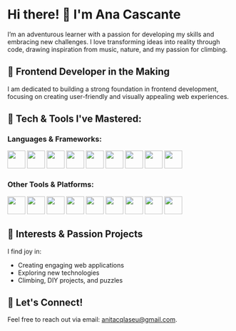 # Hi there! 👋 I'm Ana Cascante

I’m an adventurous learner with a passion for developing my skills and embracing new challenges. I love transforming ideas into reality through code, drawing inspiration from music, nature, and my passion for climbing.

## 🌱 Frontend Developer in the Making
I am dedicated to building a strong foundation in frontend development, focusing on creating user-friendly and visually appealing web experiences.

## 🔧 Tech & Tools I've Mastered:

### Languages & Frameworks:

<img src="https://cdn.jsdelivr.net/gh/devicons/devicon@latest/icons/html5/html5-original-wordmark.svg" width="40" height="40"/> <img src="https://cdn.jsdelivr.net/gh/devicons/devicon@latest/icons/css3/css3-original-wordmark.svg" width="40" height="40"/> <img src="https://cdn.jsdelivr.net/gh/devicons/devicon@latest/icons/tailwindcss/tailwindcss-original-wordmark.svg" width="40" height="40"/> <img src="https://cdn.jsdelivr.net/gh/devicons/devicon@latest/icons/bootstrap/bootstrap-original.svg" width="40" height="40"/> <img src="https://cdn.jsdelivr.net/gh/devicons/devicon@latest/icons/javascript/javascript-original.svg" width="40" height="40"/> <img src="https://cdn.jsdelivr.net/gh/devicons/devicon@latest/icons/typescript/typescript-original.svg" width="40" height="40"/> <img src="https://cdn.jsdelivr.net/gh/devicons/devicon@latest/icons/react/react-original.svg" width="40" height="40"/> <img src="https://cdn.jsdelivr.net/gh/devicons/devicon@latest/icons/vitejs/vitejs-original.svg" width="40" height="40"/> <img src="https://cdn.jsdelivr.net/gh/devicons/devicon@latest/icons/nodejs/nodejs-original.svg" width="40" height="40"/>

### Other Tools & Platforms:

<img src="https://cdn.jsdelivr.net/gh/devicons/devicon@latest/icons/git/git-original-wordmark.svg" width="40" height="40"/> <img src="https://cdn.jsdelivr.net/gh/devicons/devicon@latest/icons/github/github-original-wordmark.svg" width="40" height="40"/> <img src="https://cdn.jsdelivr.net/gh/devicons/devicon@latest/icons/npm/npm-original-wordmark.svg" width="40" height="40"/> <img src="https://cdn.jsdelivr.net/gh/devicons/devicon@latest/icons/eslint/eslint-original.svg" width="40" height="40"/> <img src="https://cdn.jsdelivr.net/gh/devicons/devicon@latest/icons/wordpress/wordpress-plain-wordmark.svg" width="40" height="40"/> <img src="https://cdn.jsdelivr.net/gh/devicons/devicon@latest/icons/figma/figma-original.svg" width="40" height="40"/> <img src="https://cdn.jsdelivr.net/gh/devicons/devicon@latest/icons/adobe/adobe-original.svg" width="40" height="40"/> <img src="https://cdn.jsdelivr.net/gh/devicons/devicon@latest/icons/vscode/vscode-original.svg" width="40" height="40"/> <img src="https://cdn.jsdelivr.net/gh/devicons/devicon@latest/icons/netlify/netlify-original.svg" width="40" height="40"/>



## 👀 Interests & Passion Projects
I find joy in:

* Creating engaging web applications
* Exploring new technologies
* Climbing, DIY projects, and puzzles

## 💬 Let's Connect!
Feel free to reach out via email: anitacqlaseu@gmail.com.

<!---
AnaCascante/AnaCascante is a ✨ special ✨ repository because its `README.md` (this file) appears on your GitHub profile.
You can click the Preview link to take a look at your changes.
--->
